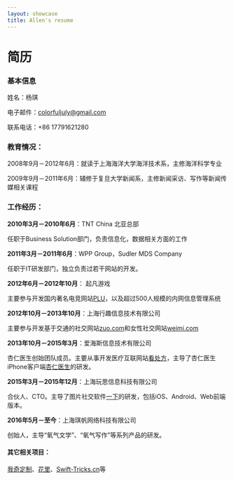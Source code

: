 ```yaml
---
layout: showcase
title: Allen's resume
---
```


简历
======

### 基本信息

姓名：杨琪

电子邮件：[colorfuljuly@gmail.com](mailto:colorfuljuly@gmail.com)

联系电话：+86 17791621280

### 教育情况：

2008年9月－2012年6月：就读于上海海洋大学海洋技术系，主修海洋科学专业

2009年9月－2011年6月：辅修于复旦大学新闻系，主修新闻采访、写作等新闻传媒相关课程

### 工作经历：

__2010年3月－2010年6月__：TNT China 北亚总部

任职于Business Solution部门，负责信息化，数据相关方面的工作

__2011年3月－2011年6月__：WPP Group，Sudler MDS Company

任职于IT研发部门，独立负责过若干网站的开发。

__2012年6月－2012年10月__： 起凡游戏

主要参与开发国内著名电竞网站[PLU](http://www.plu.cn/)，以及超过500人规模的内网信息管理系统

__2012年10月－2013年10月__：上海行趣信息技术有限公司

主要参与开发基于交通的社交网站[zuo.com](http://www.zuo.com/)和女性社交网站[weimi.com](http://www.weimi.com)

__2013年10月－2015年3月__：爱海斯信息技术有限公司

杏仁医生创始团队成员。主要从事开发医疗互联网站[看处方](http://www.kanchufang.com/)，主导了杏仁医生iPhone客户端[杏仁医生](https://itunes.apple.com/us/app/xing-ren-yi-sheng-yi-sheng-ban/id840842558?l=zh&ls=1&mt=8)的研发。

__2015年3月－2015年12月__：上海玩思信息科技有限公司

合伙人、CTO。主导了图片社交软件[一下](https://itunes.apple.com/cn/app/id964757497)的研发，包括iOS、Android、Web前端版本。

__2016年5月－至今__：上海琪帆网络科技有限公司

创始人，主导“氧气文学”、“氧气写作”等系列产品的研发。


#### 其它相关项目：

[我奇定制](http://woqi.me/)、[花里](http://hua.li/)、[Swift-Tricks.cn](http://www.swift-tricks.cn/)等

